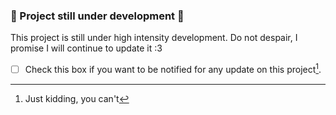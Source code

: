 ### 🚧 Project still under development 🚧
This project is still under high intensity development.
Do not despair, I promise I will continue to update it :3

- [ ] Check this box if you want to be notified for any update on this project[^1].

[^1]: Just kidding, you can't
